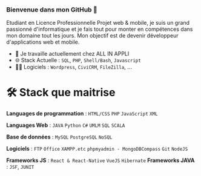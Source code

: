 ### Bienvenue dans mon GitHub 👋

Etudiant en Licence Professionnelle Projet web & mobile, je suis un grand passionné d'informatique et je fais tout pour monter en compétences dans mon domaine tout les jours. Mon objectif est de devenir développeur d'applications web et mobile.

- 🔭 Je travaille actuellement chez ALL IN APPLI
- 🌐 Stack Actuelle : `SQL`, `PHP`, `Shell/Bash`, `Javascript`
- 👨‍💻 Logiciels : `Wordpress`, `CiviCRM`, `FileZilla`, ...

# :hammer_and_wrench: Stack que maitrise 

**Languages de programmation** : `HTML/CSS` `PHP` `JavaScript` `XML` 

**Languages Web** : `JAVA` `Python` `C#` `UMLM` `SQL` `SCALA` 

**Base de données** : `MySQL` `PostgreSQL` `NoSQL`

**Logiciels** : `FTP` `Office` `XAMPP.etc` `phpmyadmin - MongoDBCompass` `Git` `NodeJS`   

**Frameworks JS** : `React & React-Native` `VueJS` `Hibernate`
**Frameworks JAVA** : `JSF`, `JUNIT`

<!--
**IliasAssadki/IliasAssadki** is a ✨ _special_ ✨ repository because its `README.md` (this file) appears on your GitHub profile.

Here are some ideas to get you started:

- 🔭 I’m currently working on ...
- 👯 I’m looking to collaborate on ...
- 🤔 I’m looking for help with ...
- 💬 Ask me about ...
- 📫 How to reach me: ...
- 😄 Pronouns: ...
- ⚡ Fun fact: ...
-->
